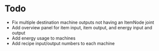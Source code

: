 # Todo
 - Fix multiple destination machine outputs not having an ItemNode joint
 - Add overview panel for item input, item output, and energy input and output
 - Add energy usage to machines
 - Add recipe input/output numbers to each machine
